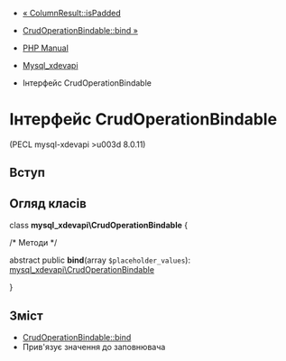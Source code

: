 - [« ColumnResult::isPadded](mysql-xdevapi-columnresult.ispadded.md)
- [CrudOperationBindable::bind
»](mysql-xdevapi-crudoperationbindable.bind.md)

- [PHP Manual](index.md)
- [Mysql_xdevapi](book.mysql-xdevapi.md)
- Інтерфейс CrudOperationBindable

# Інтерфейс CrudOperationBindable

(PECL mysql-xdevapi \>u003d 8.0.11)

## Вступ

## Огляд класів

class **mysql_xdevapi\CrudOperationBindable** {

/\* Методи \*/

abstract public **bind**(array `$placeholder_values`):
[mysql_xdevapi\CrudOperationBindable](class.mysql-xdevapi-crudoperationbindable.md)

}

## Зміст

- [CrudOperationBindable::bind](mysql-xdevapi-crudoperationbindable.bind.md)
- Прив'язує значення до заповнювача
